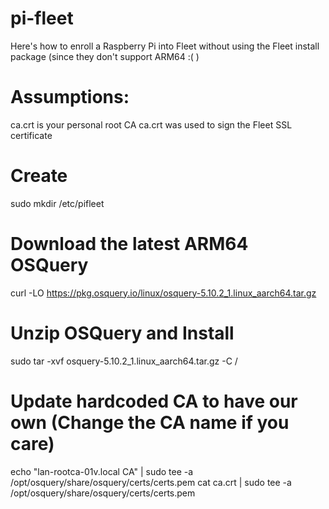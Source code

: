 # pi-fleet
Here's how to enroll a Raspberry Pi into Fleet without using the Fleet install package (since they don't support ARM64 :( )


# Assumptions:
ca.crt is your personal root CA
ca.crt was used to sign the Fleet SSL certificate

# Create 
sudo mkdir /etc/pifleet

# Download the latest ARM64 OSQuery

curl -LO https://pkg.osquery.io/linux/osquery-5.10.2_1.linux_aarch64.tar.gz

# Unzip OSQuery and Install

sudo tar -xvf osquery-5.10.2_1.linux_aarch64.tar.gz -C /

# Update hardcoded CA to have our own (Change the CA name if you care)

echo "lan-rootca-01v.local CA" | sudo tee -a /opt/osquery/share/osquery/certs/certs.pem
cat ca.crt | sudo tee -a /opt/osquery/share/osquery/certs/certs.pem

